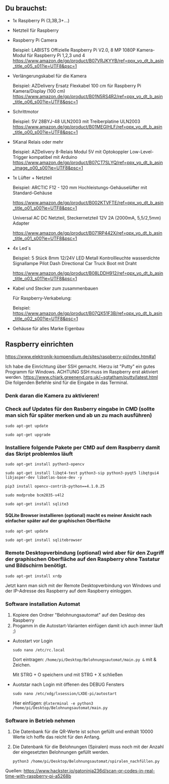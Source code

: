 ## Du brauchst:
- 1x Raspberry Pi (3,3B,3+...)
- Netzteil für Raspberry
- Raspberry Pi Camera

    Beispiel: LABISTS Offizielle Raspberry Pi V2.0, 8 MP 1080P Kamera-Modul für Raspberry Pi 1,2,3 und 4
    https://www.amazon.de/gp/product/B07VRJKYYB/ref=ppx_yo_dt_b_asin_title_o05_s01?ie=UTF8&psc=1
- Verlängerungskabel für die Kamera

    Beispiel: AZDelivery Ersatz Flexkabel 100 cm für Raspberry Pi Kamera/Display (100 cm)
    https://www.amazon.de/gp/product/B01N5RS4R2/ref=ppx_yo_dt_b_asin_title_o06_s00?ie=UTF8&psc=1
- Schrittmotor

    Beispiel: 5V 28BYJ-48 ULN2003 mit Treiberplatine ULN2003
    https://www.amazon.de/gp/product/B01MEGIHLF/ref=ppx_yo_dt_b_asin_title_o00_s00?ie=UTF8&psc=1
- 5Kanal Relais oder mehr

    Beispiel: AZDelivery 8-Relais Modul 5V mit Optokoppler Low-Level-Trigger kompatibel mit Arduino
    https://www.amazon.de/gp/product/B07CT7SLYQ/ref=ppx_yo_dt_b_asin_image_o00_s00?ie=UTF8&psc=1
    
- 1x Lüfter + Netzteil

    Beispiel: ARCTIC F12 - 120 mm Hochleistungs-Gehäuselüfter mit Standard-Gehäuse
    
    https://www.amazon.de/gp/product/B002KTVFTE/ref=ppx_yo_dt_b_asin_title_o01_s00?ie=UTF8&psc=1
        
    Universal AC DC Netzteil, Steckernetzteil 12V 2A (2000mA, 5,5/2,5mm) Adapter
    
    https://www.amazon.de/gp/product/B071RP442X/ref=ppx_yo_dt_b_asin_title_o01_s00?ie=UTF8&psc=1
        
- 4x Led´s

    Beispiel: 5 Stück 8mm 12/24V LED Metall Kontrollleuchte wasserdichte Signallampe Pilot Dash Directional Car Truck Boot mit Draht
    
    https://www.amazon.de/gp/product/B08LDDH912/ref=ppx_yo_dt_b_asin_title_o03_s01?ie=UTF8&psc=1
        
- Kabel und Stecker zum zusammenbauen

    Für Raspberry-Verkabelung:
    
    Beispiel: https://www.amazon.de/gp/product/B07QX51F3B/ref=ppx_yo_dt_b_asin_title_o02_s00?ie=UTF8&psc=1
        
- Gehäuse für alles Marke Eigenbau


## Raspberry einrichten 
https://www.elektronik-kompendium.de/sites/raspberry-pi/index.htm#a1

Ich habe die Einrichtung über SSH gemacht. Hierzu ist "Putty" ein gutes Programm für Windows. ACHTUNG SSH muss im Raspberry erst aktiviert werden.
https://www.chiark.greenend.org.uk/~sgtatham/putty/latest.html
Die folgenden Befehle sind für die Eingabe in das Terminal.
### Denk daran die Kamera zu aktivieren!

### Check auf Updates für den Rasberry eingabe in CMD (sollte man sich für später merken und ab un zu mach ausführen)
```sudo apt-get update```

```sudo apt-get upgrade```

### Installiere folgende Pakete per CMD auf dem Raspberry damit das Skript problemlos läuft
```sudo apt-get install python3-opencv```

```sudo apt-get install libqt4-test python3-sip python3-pyqt5 libqtgui4 libjasper-dev libatlas-base-dev -y```

```pip3 install opencv-contrib-python==4.1.0.25```

```sudo modprobe bcm2835-v4l2```

```sudo apt-get install sqlite3```

#### SQLite Browser installieren (optional) macht es meiner Ansicht nach einfacher später auf der graphischen Oberfläche
```sudo apt-get update```

```sudo apt-get install sqlitebrowser```

### Remote Desktopverbindung (optional) wird aber für den Zugriff der graphischen Oberfläche auf den Raspberry ohne Tastatur und Bildschirm benötigt.
```sudo apt-get install xrdp```

Jetzt kann man sich mit der Remote Desktopverbindung von Windows und der IP-Adresse des Raspberry auf dem Raspberry einloggen.

### Software installation Automat
1. Kopiere den Ordner "Belohnungsautomat" auf den Desktop des Raspberry
2. Progamm in die Autostart-Varianten einfügen damit ich auch immer läuft ;)
- Autostart vor Login

   ```sudo nano /etc/rc.local```
   
   Dort eintragen: ```/home/pi/Desktop/Belohnungsautomat/main.py &``` mit & Zeichen.
   
   Mit STRG + O speichern und mit STRG + X schließen
        
- Auotstar nach Login mit öffenen des DEBUG Fensters

    ```sudo nano /etc/xdg/lxsession/LXDE-pi/autostart```
    
    Hier einfügen:
    ```@lxterminal -e python3 /home/pi/Desktop/Belohnungsautomat/main.py``` 
        
### Software in Betrieb nehmen
1. Die Datenbank für die QR-Werte ist schon gefüllt und enthält 10000 Werte ich hoffe das reicht für den Anfang.
2. Die Datenbank für die Belohnungen (Spiralen) muss noch mit der Anzahl der eingesetzten Belohnungen gefüllt werden.

     ```python3 /home/pi/Desktop/Belohnungsautomat/spiralen_nachfüllen.py``` 





Quellen: https://www.hackster.io/gatoninja236d/scan-qr-codes-in-real-time-with-raspberry-pi-a5268b
